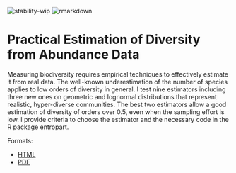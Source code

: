 ![stability-wip](https://img.shields.io/badge/stability-work_in_progress-lightgrey.svg)
![rmarkdown](https://github.com/EricMarcon/PracticalEstimation/workflows/rmarkdown/badge.svg)

# Practical Estimation of Diversity from Abundance Data

Measuring biodiversity requires empirical techniques to effectively estimate it from real data. The well-known underestimation of the number of species applies to low orders of diversity in general. I test nine estimators including three new ones on geometric and lognormal distributions that represent realistic, hyper-diverse communities. The best two estimators allow a good estimation of diversity of orders over 0.5, even when the sampling effort is low. I provide criteria to choose the estimator and the necessary code in the R package entropart.

Formats:

- [HTML](https://EricMarcon.github.io/PracticalEstimation/PracticalEstimation.html)
- [PDF](https://EricMarcon.github.io/PracticalEstimation/PracticalEstimation.pdf)



